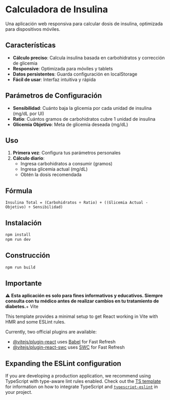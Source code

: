 # Calculadora de Insulina

Una aplicación web responsiva para calcular dosis de insulina, optimizada para dispositivos móviles.

## Características

- **Cálculo preciso**: Calcula insulina basada en carbohidratos y corrección de glicemia
- **Responsive**: Optimizada para móviles y tablets
- **Datos persistentes**: Guarda configuración en localStorage
- **Fácil de usar**: Interfaz intuitiva y rápida

## Parámetros de Configuración

- **Sensibilidad**: Cuánto baja la glicemia por cada unidad de insulina (mg/dL por UI)
- **Ratio**: Cuántos gramos de carbohidratos cubre 1 unidad de insulina
- **Glicemia Objetivo**: Meta de glicemia deseada (mg/dL)

## Uso

1. **Primera vez**: Configura tus parámetros personales
2. **Cálculo diario**: 
   - Ingresa carbohidratos a consumir (gramos)
   - Ingresa glicemia actual (mg/dL)
   - Obtén la dosis recomendada

## Fórmula

```
Insulina Total = (Carbohidratos ÷ Ratio) + ((Glicemia Actual - Objetivo) ÷ Sensibilidad)
```

## Instalación

```bash
npm install
npm run dev
```

## Construcción

```bash
npm run build
```

## Importante

⚠️ **Esta aplicación es solo para fines informativos y educativos. Siempre consulta con tu médico antes de realizar cambios en tu tratamiento de diabetes.**+ Vite

This template provides a minimal setup to get React working in Vite with HMR and some ESLint rules.

Currently, two official plugins are available:

- [@vitejs/plugin-react](https://github.com/vitejs/vite-plugin-react/blob/main/packages/plugin-react) uses [Babel](https://babeljs.io/) for Fast Refresh
- [@vitejs/plugin-react-swc](https://github.com/vitejs/vite-plugin-react/blob/main/packages/plugin-react-swc) uses [SWC](https://swc.rs/) for Fast Refresh

## Expanding the ESLint configuration

If you are developing a production application, we recommend using TypeScript with type-aware lint rules enabled. Check out the [TS template](https://github.com/vitejs/vite/tree/main/packages/create-vite/template-react-ts) for information on how to integrate TypeScript and [`typescript-eslint`](https://typescript-eslint.io) in your project.

